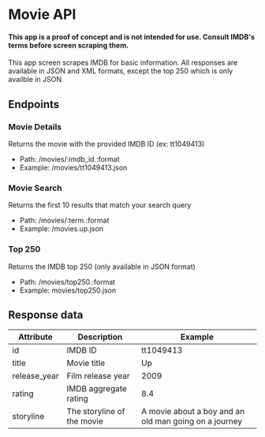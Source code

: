# Movie API

#### This app is a proof of concept and is not intended for use. Consult IMDB's terms before screen scraping them.

This app screen scrapes IMDB for basic information. All responses are available in JSON and XML formats, except the top 250 which is only availble in JSON.

## Endpoints

### Movie Details

Returns the movie with the provided IMDB ID (ex: tt1049413)

- Path: /movies/:imdb_id.:format
- Example: /movies/tt1049413.json

### Movie Search

Returns the first 10 results that match your search query

- Path: /movies/:term.:format
- Example: /movies.up.json

### Top 250

Returns the IMDB top 250 (only available in JSON format)

- Path: /movies/top250.:format
- Example: movies/top250.json

## Response data

<table>
  <thead>
    <tr>
      <th>Attribute</th>
      <th>Description</th>
      <th>Example</th>
    </tr>
  </thead>
  <tbody>
    <tr>
      <td>id</td>
      <td>IMDB ID</td>
      <td>tt1049413</td>
    </tr>
    <tr>
      <td>title</td>
      <td>Movie title</td>
      <td>Up</td>
    </tr>
    <tr>
      <td>release_year</td>
      <td>Film release year</td>
      <td>2009</td>
    </tr>
    <tr>
      <td>rating</td>
      <td>IMDB aggregate rating</td>
      <td>8.4</td>
    </tr>
    <tr>
      <td>storyline</td>
      <td>The storyline of the movie</td>
      <td>A movie about a boy and an old man going on a journey</td>
    </tr>
  </tbody>
</table>
